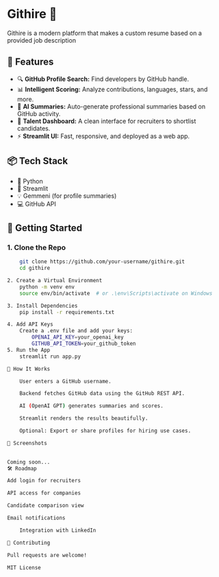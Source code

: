 # Githire 🚀

Githire is a modern platform that makes a custom resume based on a provided job description 


## 🌟 Features

- 🔍 **GitHub Profile Search:** Find developers by GitHub handle.
- 📊 **Intelligent Scoring:** Analyze contributions, languages, stars, and more.
- 🧠 **AI Summaries:** Auto-generate professional summaries based on GitHub activity.
- 💼 **Talent Dashboard:** A clean interface for recruiters to shortlist candidates.
- ⚡ **Streamlit UI:** Fast, responsive, and deployed as a web app.

## 📦 Tech Stack

- 🐍 Python
- 🔮 Streamlit
- 💡 Gemmeni  (for profile summaries)
- 💻 GitHub API

## 🚀 Getting Started

### 1. Clone the Repo

```bash
    git clone https://github.com/your-username/githire.git
    cd githire

2. Create a Virtual Environment
    python -m venv env
    source env/bin/activate  # or .\env\Scripts\activate on Windows

3. Install Dependencies
    pip install -r requirements.txt

4. Add API Keys
    Create a .env file and add your keys:
        OPENAI_API_KEY=your_openai_key
        GITHUB_API_TOKEN=your_github_token
5. Run the App
    streamlit run app.py

🧠 How It Works

    User enters a GitHub username.

    Backend fetches GitHub data using the GitHub REST API.

    AI (OpenAI GPT) generates summaries and scores.

    Streamlit renders the results beautifully.

    Optional: Export or share profiles for hiring use cases.

📸 Screenshots
    

Coming soon...
🛠️ Roadmap

Add login for recruiters

API access for companies

Candidate comparison view

Email notifications

    Integration with LinkedIn

🤝 Contributing

Pull requests are welcome! 

MIT License 
